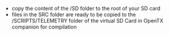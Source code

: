 - copy the content of the /SD folder to the root of your SD card
- files in the SRC folder are ready to be copied to the /SCRIPTS/TELEMETRY folder of the virtual SD Card in OpenTX companion for compilation
